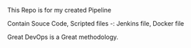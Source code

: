 This Repo is for my created Pipeline

Contain Souce Code, Scripted files -: Jenkins file, Docker file


Great DevOps is a Great methodology.


